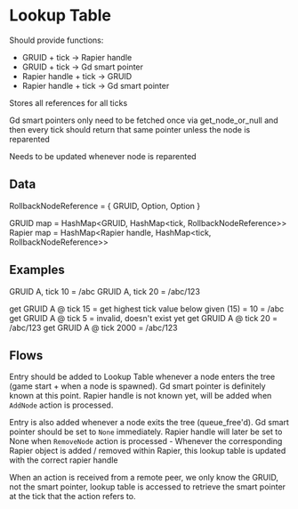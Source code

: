 # Lookup Table

Should provide functions:

- GRUID + tick -> Rapier handle
- GRUID + tick -> Gd smart pointer
- Rapier handle + tick -> GRUID
- Rapier handle + tick -> Gd smart pointer

Stores all references for all ticks

Gd smart pointers only need to be fetched once via get_node_or_null
and then every tick should return that same pointer unless the node is reparented

Needs to be updated whenever node is reparented

## Data

RollbackNodeReference = { GRUID, Option<rapier handle>, Option<Gd smart pointer> }

GRUID map = HashMap<GRUID, HashMap<tick, RollbackNodeReference>>
Rapier map = HashMap<Rapier handle, HashMap<tick, RollbackNodeReference>>

## Examples

GRUID A, tick 10 = /abc
GRUID A, tick 20 = /abc/123

get GRUID A @ tick 15 = get highest tick value below given (15) = 10 = /abc
get GRUID A @ tick 5 = invalid, doesn't exist yet
get GRUID A @ tick 20 = /abc/123
get GRUID A @ tick 2000 = /abc/123

## Flows

Entry should be added to Lookup Table whenever a node enters the tree (game start + when a node is spawned). Gd smart pointer is definitely known at this point. Rapier handle is not known yet, will be added when `AddNode` action is processed.

Entry is also added whenever a node exits the tree (queue_free'd). Gd smart pointer should be set to `None` immediately. Rapier handle will later be set to None when `RemoveNode` action is processed - Whenever the corresponding Rapier object is added / removed within Rapier, this lookup table is updated with the correct rapier handle

When an action is received from a remote peer, we only know the GRUID, not the smart pointer, lookup table is accessed to retrieve the smart pointer at the tick that the action refers to.
